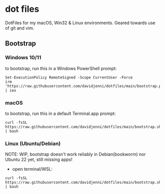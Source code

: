 # dot files

DotFiles for my macOS, Win32 & Linux environments. Geared towards use of git and vim.

## Bootstrap

### Windows 10/11

to bootstrap, run this in a Windows PowerShell prompt:

````shell
Set-ExecutionPolicy RemoteSigned -Scope CurrentUser -Force
irm 'https://raw.githubusercontent.com/davidjenni/dotfiles/main/bootstrap.ps1' | iex
````

### macOS

to bootstrap, run this in a default Terminal.app prompt:

````shell
curl -fsSL https://raw.githubusercontent.com/davidjenni/dotfiles/main/bootstrap.sh | bash
````

### Linux (Ubuntu/Debian)

NOTE: WIP, bootstrap doesn't work reliably in Debian(bookworm) nor Ubuntu 22 yet,
still missing apps!

* open terminal/WSL:

````shell
curl -fsSL https://raw.githubusercontent.com/davidjenni/dotfiles/main/bootstrap.sh | bash
````
